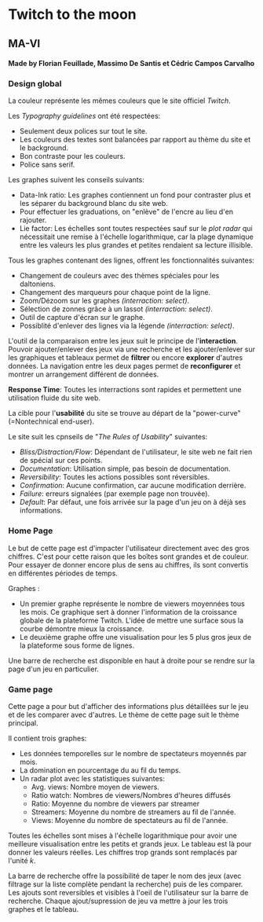# Twitch to the moon
## MA-VI
#### Made by Florian Feuillade, Massimo De Santis et Cédric Campos Carvalho


### Design global

La couleur représente les mêmes couleurs que le site officiel *Twitch*.

Les *Typography guidelines* ont été respectées:
* Seulement deux polices sur tout le site.
* Les couleurs des textes sont balancées par rapport au thème du site et le background.
* Bon contraste pour les couleurs.
* Police sans serif.

Les graphes suivent les conseils suivants:
* Data-Ink ratio: Les graphes contiennent un fond pour contraster plus et les séparer du background blanc du site web.
* Pour effectuer les graduations, on "enlève" de l'encre au lieu d'en rajouter.
* Lie factor: Les échelles sont toutes respectées sauf sur le *plot radar* qui nécessitait une remise à l'échelle logarithmique, car la plage dynamique entre les valeurs les plus grandes et petites rendaient sa lecture illisible.

Tous les graphes contenant des lignes, offrent les fonctionnalités suivantes:
* Changement de couleurs avec des thèmes spéciales pour les daltoniens.
* Changement des marqueurs pour chaque point de la ligne.
* Zoom/Dézoom sur les graphes *(interraction: select)*.
* Sélection de zonnes grâce à un lassot *(interraction: select)*.
* Outil de capture d'écran sur le graphe.
* Possiblité d'enlever des lignes via la légende *(interraction: select)*.

L'outil de la comparaison entre les jeux suit le principe de l'**interaction**. Pouvoir ajouter/enlever des jeux via une recherche et les ajouter/enlever sur les graphiques et tableaux permet de **filtrer** ou encore **explorer** d'autres données. La navigation entre les deux pages permet de **reconfigurer** et montrer un arrangement différent de données.

**Response Time**: Toutes les interractions sont rapides et permettent une utilisation fluide du site web.

La cible pour l'**usabilité** du site se trouve au départ de la "power-curve" (=Nontechnical end-user).

Le site suit les cpnseils de "*The Rules of Usability*" suivantes:
* *Bliss/Distraction/Flow*: Dépendant de l'utilisateur, le site web ne fait rien de spécial sur ces points.
* *Documentation*: Utilisation simple, pas besoin de documentation.
* *Reversibility*: Toutes les actions possibles sont réversibles.
* *Confirmation*: Aucune confirmation, car aucune modification derrière.
* *Failure*: erreurs signalées (par exemple page non trouvée).
* *Default*: Par défaut, une fois arrivée sur la page d'un jeu on à déjà ses informations.

### Home Page
Le but de cette page est d'impacter l'utilisateur directement avec des gros chiffres. C'est pour cette raison que les boîtes sont grandes et de couleur. Pour essayer de donner encore plus de sens au chiffres, ils sont convertis en différentes périodes de temps.

Graphes :
* Un premier graphe représente le nombre de viewers moyennées tous les mois. Ce graphique sert à donner l'information de la croissance globale de la plateforme Twitch. L'idée de mettre une surface sous la courbe démontre mieux la croissance.
* Le deuxième graphe offre une visualisation pour les 5 plus gros jeux de la plateforme sous forme de lignes.

Une barre de recherche est disponible en haut à droite pour se rendre sur la page d'un jeu en particulier.

### Game page

Cette page a pour but d'afficher des informations plus détaillées sur le jeu et de les comparer avec d'autres. Le thème de cette page suit le thème principal.

Il contient trois graphes:
* Les données temporelles sur le nombre de spectateurs moyennés par mois.
* La domination en pourcentage du au fil du temps.
* Un radar plot avec les statistiques suivantes:
  * Avg. views: Nombre moyen de viewers.
  * Ratio watch: Nombres de viewers/Nombres d'heures diffusés
  * Ratio: Moyenne du nombre de viewers par streamer
  * Streamers: Moyenne du nombre de streamers au fil de l'année.
  * Views: Moyenne du nombre de spectateurs au fil de l'année.

Toutes les échelles sont mises à l'échelle logarithmique pour avoir une meilleure visualisation entre les petits et grands jeux. Le tableau est là pour donner les valeurs réelles. Les chiffres trop grands sont remplacés par l'unité $k$.

La barre de recherche offre la possibilité de taper le nom des jeux (avec filtrage sur la liste complète pendant la recherche) puis de les comparer. Les ajouts sont reversibles et visibles à l'oeil de l'utilisateur sur la barre de recherche. Chaque ajout/supression de jeu va mettre à jour les trois graphes et le tableau.